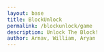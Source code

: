 ```yaml
---
layout: base
title: BlockUnlock
permalink: /blockunlock/game
description: Unlock The Block!
author: Arnav, William, Aryan
---
```

